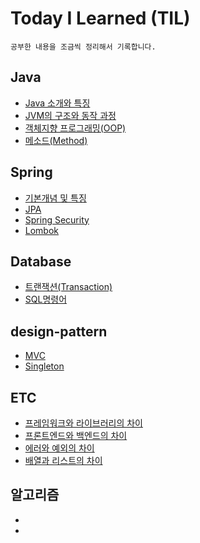 # Today I Learned (TIL)

    공부한 내용을 조금씩 정리해서 기록합니다.

## Java

- [Java 소개와 특징](https://github.com/ASPILGI/TIL/blob/main/JAVA/concept.md)
- [JVM의 구조와 동작 과정](https://github.com/ASPILGI/TIL/blob/main/JAVA/JVM.md)
- [객체지향 프로그래밍(OOP)](https://github.com/ASPILGI/TIL/blob/main/JAVA/oop.md)
- [메소드(Method)](https://github.com/ASPILGI/TIL/blob/main/JAVA/Method.md)

## Spring

- [기본개념 및 특징](https://github.com/ASPILGI/TIL/blob/main/Spring/Spring.md)
- [JPA](https://github.com/ASPILGI/TIL/blob/main/Spring/JPA.md)
- [Spring Security](https://github.com/ASPILGI/TIL/blob/main/Spring/Spring%20Security.md) 
- [Lombok](https://github.com/ASPILGI/TIL/blob/main/Spring/lombok.md)

## Database

- [트랜잭션(Transaction)](https://github.com/ASPILGI/TIL/blob/main/Database/Transaction.md)
- [SQL명령어](https://github.com/ASPILGI/TIL/blob/main/Database/SQL.md)

## design-pattern

- [MVC](https://github.com/ASPILGI/TIL/blob/main/design-pattern/mvc.md)
- [Singleton](https://github.com/ASPILGI/TIL/blob/main/design-pattern/Singleton.md)

## ETC

- [프레임워크와 라이브러리의 차이](https://github.com/ASPILGI/TIL/blob/main/ETC/Framework%20vs%20Library.md)
- [프론트엔드와 백엔드의 차이](https://github.com/ASPILGI/TIL/blob/main/ETC/Front-end%20vs%20Back-end.md)
- [에러와 예외의 차이](https://github.com/ASPILGI/TIL/blob/main/ETC/Error%20vs%20Exception.md)
- [배열과 리스트의 차이](https://github.com/ASPILGI/TIL/blob/main/ETC/Arrary%20vs%20List.md)

## 알고리즘

-
-
